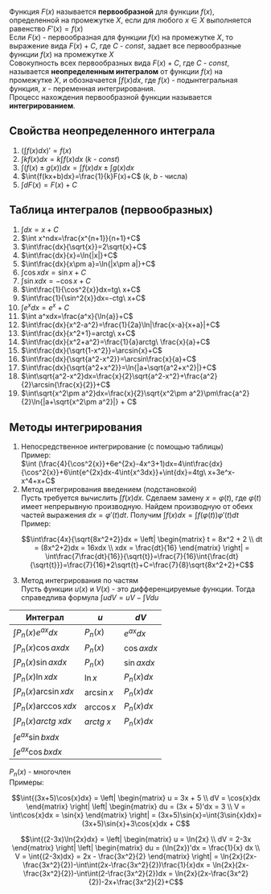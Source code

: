 Функция $F(x)$ называется **первообразной** для функции $f(x)$, определенной на промежутке $X$, если для любого $x \in X$ выполняется равенство $F'(x)=f(x)$  
Если $F(x)$ - первообразная для функции $f(x)$ на промежутке $X$, то выражение вида $F(x)+C$, где $C$ - $const$, задает все первообразные функции $f(x)$ на промежутке $X$  
Совокупность всех первообразных вида $F(x)+C$, где $C$ - $const$, называется **неопределенным интегралом** от функции $f(x)$ на промежутке $X$, и обозначается $\int {f(x)dx}$, где $f(x)$ - подынтегральная функция, $x$ - переменная интегрирования.  
Процесс нахождения первообразной функции называется **интегрированием**.  
## Свойства неопределенного интеграла
1) $(\int{f(x)dx})'=f(x)$
2) $\int{kf(x)dx}=k\int{f(x)dx}$ ($k$ - $const$)
3) $\int({f(x)}\pm{g(x)})dx=\int{f(x)dx}\pm\int{g(x)dx}$
4) $\int{f(kx+b)dx}=\frac{1}{k}F(x)+C$ ($k$, $b$ - числа)
5) $\int dF(x)=F(x)+C$
## Таблица интегралов (первообразных)
1) $\int dx=x+C$
2) $\int x^ndx=\frac{x^{n+1}}{n+1}+C$
3) $\int\frac{dx}{\sqrt{x}}=2\sqrt{x}+C$
4) $\int\frac{dx}{x}=\ln{|x|}+C$
5) $\int\frac{dx}{x\pm a}=\ln{|x\pm a|}+C$
6) $\int\cos{x}dx=\sin{x}+C$
7) $\int\sin{x}dx=-\cos{x}+C$
8) $\int\frac{1}{\cos^2{x}}dx=tg\ x+C$
9) $\int\frac{1}{\sin^2{x}}dx=-ctg\ x+C$
10) $\int e^xdx=e^x+C$
11) $\int a^xdx=\frac{a^x}{\ln{a}}+C$
12) $\int\frac{dx}{x^2-a^2}=\frac{1}{2a}\ln|\frac{x-a}{x+a}|+C$
13) $\int\frac{dx}{x^2+1}=arctg\ x+C$
14) $\int\frac{dx}{x^2+a^2}=\frac{1}{a}arctg\ \frac{x}{a}+C$
15) $\int\frac{dx}{\sqrt{1-x^2}}=\arcsin{x}+C$
16) $\int\frac{dx}{\sqrt{a^2-x^2}}=\arcsin\frac{x}{a}+C$
17) $\int\frac{dx}{\sqrt{a^2+x^2}}=\ln{|a+\sqrt{a^2+x^2}|}+C$
18) $\int\sqrt{a^2-x^2}dx=\frac{x}{2}\sqrt{a^2-x^2}+\frac{a^2}{2}\arcsin{\frac{x}{2}}+C$
19) $\int\sqrt{x^2\pm a^2}dx=\frac{x}{2}\sqrt{x^2\pm a^2}\pm\frac{a^2}{2}\ln{|a+\sqrt{x^2\pm a^2}|} + C$ 
## Методы интегрирования
1. Непосредственное интегрирование (с помощью таблицы)  
	Пример:  
	$\int (\frac{4}{\cos^2{x}}+6e^{2x}-4x^3+1)dx=4\int\frac{dx}{\cos^2{x}}+6\int{e^{2x}dx-4\int{x^3dx}}+\int{dx}=4tg\ x+3e^x-x^4+x+C$
2. Метод интегрирования введением (подстановкой)  
	Пусть требуется вычислить $\int{f(x)dx}$. Сделаем замену $x=φ(t)$, где $φ(t)$ имеет непрерывную производную. Найдем производную от обеих частей выражения $dx=φ'(t)dt$. Получим $\int{f(x)dx}=\int{f(φ(t))φ'(t)dt}$  
	Пример:  
	```math
	\int\frac{4x}{\sqrt{8x^2+2}}dx = 
	\left|
		\begin{matrix}
		t = 8x^2 + 2 \\
		dt = (8x^2+2)dx = 16xdx \\
		xdx = \frac{dt}{16}
		\end{matrix} 
	\right|
	= \int\frac{7\frac{dt}{16}}{\sqrt{t}}=\frac{7}{16}\int{\frac{dt}{\sqrt{t}}}=\frac{7}{16}*2\sqrt{t}+C=\frac{7}{8}\sqrt{8x^2+2}+C
	```
3. Метод интегрирования по частям  
	Пусть функции $u(x)$ и $V(x)$ - это дифференцируемые функции. Тогда справедлива формула $\int{udV}=uV-\int{Vdu}$  

| Интеграл                   | $u$          | $dV$         |
| -------------------------- | ------------ | ------------ |
| $\int{P_n(x)e^{ax}dx}$     | $P_n(x)$     | $e^{ax}dx$   |
| $\int{P_n(x)\cos{ax}dx}$   | $P_n(x)$     | $\cos{ax}dx$ |
| $\int{P_n(x)\sin{ax}dx}$   | $P_n(x)$     | $\sin{ax}dx$ |
| $\int{P_n(x)\ln{x}dx}$     | $\ln{x}$     | $P_n(x)dx$   |
| $\int{P_n(x)\arcsin{x}dx}$ | $\arcsin{x}$ | $P_n(x)dx$   |
| $\int{P_n(x)\arccos{x}dx}$ | $\arccos{x}$ | $P_n(x)dx$   |
| $\int{P_n(x)arctg\ {x}dx}$ | $arctg\ x$   | $P_n(x)dx$   |
| $\int{e^{ax}\sin{bx}dx}$   |              |              |
| $\int{e^{ax}\cos{bx}dx}$   |              |              |
  
$P_n(x)$ - многочлен  
Примеры:   
```math
\int{(3x+5)\cos{x}dx} = 
\left|
	\begin{matrix}
	u = 3x + 5 \\
	dV = \cos{x}dx
	\end{matrix} 
\right|
\left|
	\begin{matrix}
	du = (3x + 5)'dx = 3 \\
	V = \int\cos{x}dx = \sin{x}
	\end{matrix} 
\right|
= (3x+5)\sin{x}=\int{3\sin{x}dx}=(3x+5)\sin{x}+3\cos{x}dx + C
```
  
```math
\int{(2-3x)\ln{2x}dx} = 
\left|
	\begin{matrix}
	u = \ln{2x} \\
	dV = 2-3x
	\end{matrix} 
\right|
\left|
	\begin{matrix}
	du = (\ln{2x})'dx = \frac{1}{x} dx \\
	V = \int{(2-3x)dx} = 2x - \frac{3x^2}{2}
	\end{matrix} 
\right|
= \ln{2x}(2x-\frac{3x^2}{2})-\int\int(2x-\frac{3x^2}{2})\frac{1}{x}dx = \ln{2x}(2x-\frac{3x^2}{2})-\int\int(2-\frac{3x^2}{2})dx = \ln{2x}(2x-\frac{3x^2}{2})-2x+\frac{3x^2}{2}+C
```
